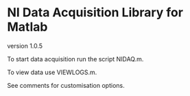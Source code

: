 # NI Data Acquisition Library for Matlab
version 1.0.5

To start data acquisition run the script NIDAQ.m. 

To view data use VIEWLOGS.m. 

See comments for customisation options.

